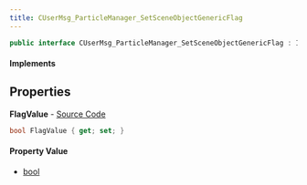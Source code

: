 ```yaml
---
title: CUserMsg_ParticleManager_SetSceneObjectGenericFlag
---
```


```csharp
public interface CUserMsg_ParticleManager_SetSceneObjectGenericFlag : ITypedProtobuf<CUserMsg_ParticleManager_SetSceneObjectGenericFlag>, INativeHandle
```

#### Implements

## Properties

**FlagValue** - [Source Code](https://github.com/swiftly-solution/swiftlys2/blob/main/managed/src/SwiftlyS2.Generated/Protobufs/Interfaces/CUserMsg_ParticleManager_SetSceneObjectGenericFlag.cs#L13)

```csharp
bool FlagValue { get; set; }
```

#### Property Value

- [bool](https://learn.microsoft.com/dotnet/api/system.boolean)

